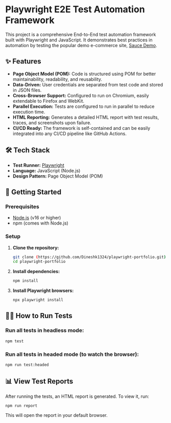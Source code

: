 # Playwright E2E Test Automation Framework

This project is a comprehensive End-to-End test automation framework built with Playwright and JavaScript. It demonstrates best practices in automation by testing the popular demo e-commerce site, [Sauce Demo](https://www.saucedemo.com).

## ✨ Features

-   **Page Object Model (POM):** Code is structured using POM for better maintainability, readability, and reusability.
-   **Data-Driven:** User credentials are separated from test code and stored in JSON files.
-   **Cross-Browser Support:** Configured to run on Chromium, easily extendable to Firefox and WebKit.
-   **Parallel Execution:** Tests are configured to run in parallel to reduce execution time.
-   **HTML Reporting:** Generates a detailed HTML report with test results, traces, and screenshots upon failure.
-   **CI/CD Ready:** The framework is self-contained and can be easily integrated into any CI/CD pipeline like GitHub Actions.

## 🛠️ Tech Stack

-   **Test Runner:** [Playwright](https://playwright.dev/)
-   **Language:** JavaScript (Node.js)
-   **Design Pattern:** Page Object Model (POM)

## 🚀 Getting Started

### Prerequisites

-   [Node.js](https://nodejs.org/) (v16 or higher)
-   npm (comes with Node.js)

### Setup

1.  **Clone the repository:**
    ```bash
    git clone (https://github.com/Dineshk1324/playwright-portfolio.git)
    cd playwright-portfolio
    ```

2.  **Install dependencies:**
    ```bash
    npm install
    ```

3.  **Install Playwright browsers:**
    ```bash
    npx playwright install
    ```

## 🏃‍♂️ How to Run Tests

### Run all tests in headless mode:

```bash
npm test
```

### Run all tests in headed mode (to watch the browser):

```bash
npm run test:headed
```

## 📊 View Test Reports

After running the tests, an HTML report is generated. To view it, run:

```bash
npm run report
```

This will open the report in your default browser.
